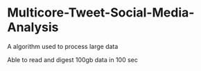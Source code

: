 # Multicore-Tweet-Social-Media-Analysis

A algorithm used to process large data

Able to read and digest 100gb data in 100 sec
